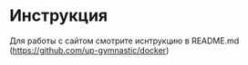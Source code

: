 # Инструкция

Для работы с сайтом смотрите иснтрукцию в README.md (https://github.com/up-gymnastic/docker)
